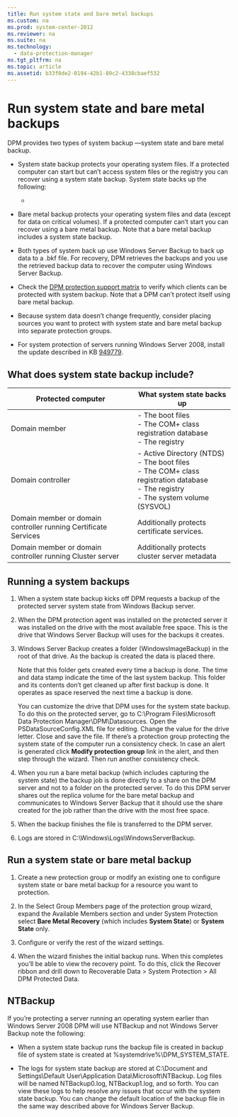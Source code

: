 ```yaml
---
title: Run system state and bare metal backups
ms.custom: na
ms.prod: system-center-2012
ms.reviewer: na
ms.suite: na
ms.technology: 
  - data-protection-manager
ms.tgt_pltfrm: na
ms.topic: article
ms.assetid: b33f0de2-0194-42b1-89c2-4338cbaef532
---
```

# Run system state and bare metal backups
DPM provides two types of system backup —system state and bare metal backup.

-   System state backup protects your operating system files. If a protected computer can start but can’t access system files or the registry you can recover using a system state backup. System state backs up the following:

    -

-   Bare metal backup protects your operating system files and data \(except for data on critical volumes\). If a protected computer can’t start you can recover using a bare metal backup. Note that a bare metal backup includes a system state backup.

-   Both types of system back up use Windows Server Backup to back up data to a .bkf file. For recovery, DPM retrieves the backups and you use the retrieved backup data to recover the computer using Windows Server Backup.

-   Check the [DPM protection support matrix](assetId:///52bed83a-f484-4925-af77-377073737fc4) to verify which clients can be protected with system backup. Note that a DPM can’t protect itself using bare metal backup.

-   Because system data doesn’t change frequently, consider placing sources you want to protect with system state and bare metal backup into separate protection groups.

-   For system protection of servers running Windows Server 2008, install the update described in KB [949779](http://go.microsoft.com/fwlink/?LinkId=122512).

## What does system state backup include?

|Protected computer|What system state backs up|
|----------------------|------------------------------|
|Domain member|-   The boot files<br />-   The COM\+ class registration database<br />-   The registry|
|Domain controller|-   Active Directory \(NTDS\)<br />-   The boot files<br />-   The COM\+ class registration database<br />-   The registry<br />-   The system volume \(SYSVOL\)|
|Domain member or domain controller running Certificate Services|Additionally protects certificate services.|
|Domain member or domain controller running Cluster server|Additionally protects cluster server metadata|

## Running a system backups

1.  When a system state backup kicks off DPM requests a backup of the protected server system state from Windows Backup server.

2.  When the DPM protection agent was installed on the protected server it was installed on the drive with the most available free space. This is the drive that Windows Server Backup will uses for the backups it creates.

3.  Windows Server Backup creates a folder \(WindowsImageBackup\) in the root of that drive. As the backup is created the data is placed there.

    Note that this folder gets created every time a backup is done. The time and data stamp indicate the time of the last system backup. This folder and its contents don’t get cleaned up after first backup is done. It operates as space reserved the next time a backup is done.

    You can customize the drive that DPM uses for the system state backup. To do this on the protected server, go to C:\\Program Files\\Microsoft Data Protection Manager\\DPM\\Datasources. Open the PSDataSourceConfig.XML file for editing. Change the **<FilesToProtect>** value for the drive letter. Close and save the file. If there’s a protection group protecting the system state of the computer run a consistency check. In case an alert is generated click **Modify protection group** link in the alert, and then step through the wizard. Then run another consistency check.

4.  When you run a bare metal backup \(which includes capturing the system state\) the backup job is done directly to a share on the DPM server and not to a folder on the protected server.  To do this DPM server shares out the replica volume for the bare metal backup and communicates to Windows Server Backup that it should use the share created for the job rather than the drive with the most free space.

5.  When the backup finishes the file is transferred to the DPM server.

6.  Logs are stored in C:\\Windows\\Logs\\WindowsServerBackup.

## Run a system state or bare metal backup

1.  Create a new protection group or modify an existing one to configure system state or bare metal backup for a resource you want to protection.

2.  In the Select Group Members page of the protection group wizard, expand the Available Members section and under System Protection select **Bare Metal Recovery** \(which includes **System State**\) or **System State** only.

3.  Configure or verify the rest of the wizard settings.

4.  When the wizard finishes the initial backup runs. When this completes you’ll be able to view the recovery point. To do this, click the Recover ribbon and drill down to Recoverable Data > System Protection > All DPM Protected Data.

## NTBackup
If you’re protecting a server running an operating system earlier than Windows Server 2008 DPM will use NTBackup and not Windows Server Backup note the following:

-   When a system state backup runs the backup file is created in backup file of system state is created at %systemdrive%\\DPM\_SYSTEM\_STATE.

-   The logs for system state backup are stored at C:\\Document and Settings\\Default User\\Application Data\\Microsoft\\NTBackup. Log files will be named NTBackup0.log, NTBackup1.log, and so forth. You can view these logs to help resolve any issues that occur with the system state backup. You can change the default location of the backup file in the same way described above for Windows Server Backup.

